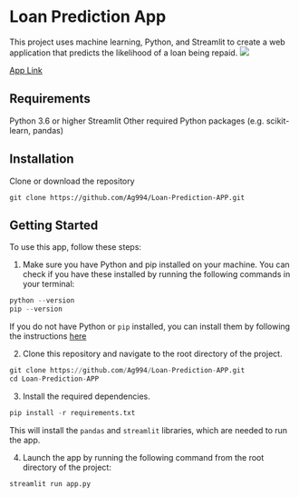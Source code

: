 # Loan Prediction App
This project uses machine learning, Python, and Streamlit to create a web application that predicts the likelihood of a loan being repaid.
![](https://github.com/Ag994/Loan-Prediction-APP/blob/main/Streamlit%20-%20Google%20Chrome%202023-01-05%2005-22-05.gif)

[App Link](https://ag994-loan-prediction-app-app-ll7m6m.streamlit.app/)

## Requirements
Python 3.6 or higher
Streamlit
Other required Python packages (e.g. scikit-learn, pandas)
## Installation
Clone or download the repository
```
git clone https://github.com/Ag994/Loan-Prediction-APP.git
```
## Getting Started
   To use this app, follow these steps:
   
   1. Make sure you have Python and pip installed on your machine. You can check if you have these installed by 
   running the following commands in your terminal:
   
   
   ```python
   python --version
   pip --version
   ```
   
   If you do not have Python or `pip` installed, you can install them by following the instructions [here](https://realpython.com/installing-python/)
   
   2. Clone this repository and navigate to the root directory of the project.
   
   
   ```python
   git clone https://github.com/Ag994/Loan-Prediction-APP.git
   cd Loan-Prediction-APP
   ```
   
   3. Install the required dependencies.
   

   ```python
   pip install -r requirements.txt
   ```
   
   This will install the `pandas` and `streamlit` libraries, which are needed to run the app.
   
   4. Launch the app by running the following command from the root directory of the project:
   
   
   ```python
   streamlit run app.py
   ```
